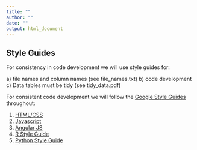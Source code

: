 ```yaml
---
title: ""
author: ""
date: ""
output: html_document
---
```


## Style Guides

For consistency in code development we will use style guides for: 

a) file names and column names (see file_names.txt)
b) code development
c) Data tables must be tidy (see tidy_data.pdf)

For consistent code development we will follow the [Google Style Guides](https://github.com/google/styleguide) throughout: 

1. [HTML/CSS](https://google.github.io/styleguide/htmlcssguide.html)
2. [Javascript](https://google.github.io/styleguide/jsguide.html)
3. [Angular JS](https://google.github.io/styleguide/angularjs-google-style.html)
4. [R Style Guide](https://google.github.io/styleguide/Rguide.xml)
5. [Python Style Guide](https://google.github.io/styleguide/pyguide.html)
